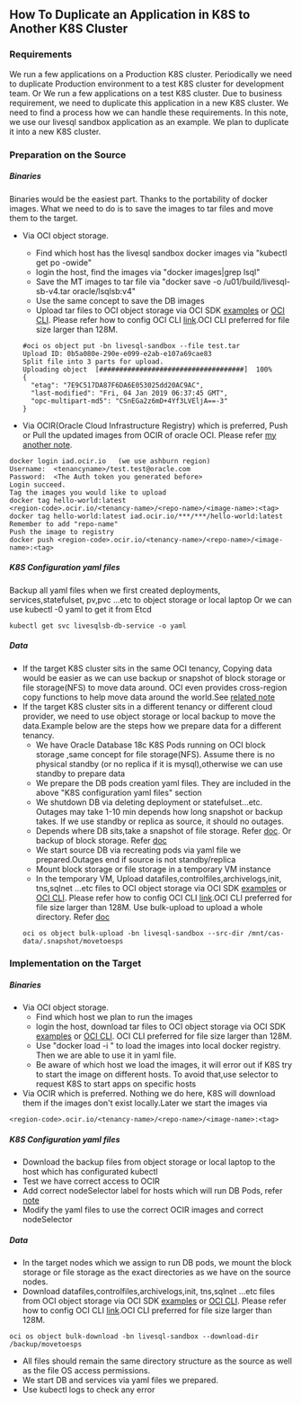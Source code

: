 ## How To Duplicate an Application in K8S to Another K8S Cluster
### Requirements
We run a few applications on a Production K8S cluster. Periodically we need to duplicate Production environment to a test K8S cluster for development team.
Or We run a few applications on a test K8S cluster. Due to business requirement, we need to duplicate this application in a new K8S cluster.
We need to find a process how we can handle these requirements. In this note, we use our livesql sandbox application as an example. We plan to duplicate it  into a new K8S cluster.

### Preparation on the Source
##### Binaries
Binaries would be the easiest part. Thanks to the portability of docker images. What we need to do is to save the images to tar files and move them to the target.
* Via OCI object storage.
  * Find which host has the livesql sandbox docker images via "kubectl get po -owide"
  * login the host, find the images via "docker images|grep lsql"
  * Save the MT images to tar file via "docker save -o /u01/build/livesql-sb-v4.tar  oracle/lsqlsb:v4"
  * Use the same concept to save the DB images
  * Upload tar files to OCI object storage via OCI SDK [examples](https://github.com/HenryXie1/Examples-of-Go-Work-With-Oracle-OCI-Object-Storage) or  [OCI CLI](https://docs.cloud.oracle.com/iaas/Content/API/Concepts/cliconcepts.htm). Please refer how to config OCI CLI [link](https://docs.cloud.oracle.com/iaas/Content/API/SDKDocs/cliconfigure.htm).OCI CLI preferred for file size larger than 128M.
  ```
  #oci os object put -bn livesql-sandbox --file test.tar
  Upload ID: 0b5a080e-290e-e099-e2ab-e107a69cae83
  Split file into 3 parts for upload.
  Uploading object  [####################################]  100%
  {
    "etag": "7E9C517DA87F6DA6E053025dd20AC9AC",
    "last-modified": "Fri, 04 Jan 2019 06:37:45 GMT",
    "opc-multipart-md5": "CSnEGa2z6mD+4Yf3LVEljA==-3"
  }
  ```
 
* Via OCIR(Oracle Cloud Infrastructure Registry) which is preferred, Push or Pull the updated images from OCIR of oracle OCI. Please refer [my another note](https://www.henryxieblogs.com/2018/10/how-to-pushpull-docker-images-into.html).

```
docker login iad.ocir.io   (we use ashburn region)
Username:  <tenancyname>/test.test@oracle.com
Password:  <The Auth token you generated before>
Login succeed.
Tag the images you would like to upload
docker tag hello-world:latest
<region-code>.ocir.io/<tenancy-name>/<repo-name>/<image-name>:<tag>
docker tag hello-world:latest iad.ocir.io/***/***/hello-world:latest
Remember to add "repo-name"
Push the image to registry
docker push <region-code>.ocir.io/<tenancy-name>/<repo-name>/<image-name>:<tag>
```

##### K8S Configuration yaml files
Backup all yaml files when we first created deployments, services,statefulset, pv,pvc ...etc to object storage or local laptop
Or we can use kubectl -0 yaml to get it from Etcd
```
kubectl get svc livesqlsb-db-service -o yaml
```
##### Data
* If the target K8S cluster sits in the same OCI tenancy, Copying data would be easier as we can use backup or snapshot of block storage or file storage(NFS) to move data around. OCI even provides cross-region copy functions to help move data around the world.See [related note](https://blogs.oracle.com/cloud-infrastructure/copying-instances-or-images-across-regions)
* If the target K8S cluster sits in a different tenancy or different cloud provider, we need to use object storage or local backup to move the data.Example below are the steps how we prepare data for a different tenancy.
  * We have Oracle Database 18c K8S Pods running on OCI block storage ,same concept for file storage(NFS). Assume there is no physical standby (or no replica if it is mysql),otherwise we can use standby to prepare data
  * We prepare the DB pods creation yaml files. They are included in the above "K8S configuration yaml files" section
  * We shutdown DB via deleting deployment or statefulset...etc. Outages may take 1-10 min depends how long snapshot or backup takes. If we use standby or replica as source, it should no outages.
  * Depends where DB sits,take a snapshot of file storage. Refer [doc](https://docs.cloud.oracle.com/iaas/Content/File/Tasks/managingsnapshots.htm). Or backup of block storage. Refer [doc](https://docs.cloud.oracle.com/iaas/Content/Block/Concepts/blockvolumebackups.htm)
  * We start source DB via recreating pods via yaml file we prepared.Outages end if source is not standby/replica
  * Mount block storage or file storage in a temporary VM instance
  * In the temporary VM, Upload datafiles,controlfiles,archivelogs,init, tns,sqlnet ...etc files to OCI object storage via OCI SDK [examples](https://github.com/HenryXie1/Examples-of-Go-Work-With-Oracle-OCI-Object-Storage) or  [OCI CLI](https://docs.cloud.oracle.com/iaas/Content/API/Concepts/cliconcepts.htm). Please refer how to config OCI CLI [link](https://docs.cloud.oracle.com/iaas/Content/API/SDKDocs/cliconfigure.htm).OCI CLI preferred for file size larger than 128M. Use bulk-upload to upload a whole directory. Refer [doc](https://docs.cloud.oracle.com/iaas/tools/oci-cli/latest/oci_cli_docs/cmdref/os/object/bulk-upload.html)
  ```
  oci os object bulk-upload -bn livesql-sandbox --src-dir /mnt/cas-data/.snapshot/movetoesps
  ```


### Implementation on the Target
##### Binaries
* Via OCI object storage.
  * Find which host we plan to run the images
  * login the host, download tar files to OCI object storage via OCI SDK [examples](https://github.com/HenryXie1/Examples-of-Go-Work-With-Oracle-OCI-Object-Storage) or  [OCI CLI](https://docs.cloud.oracle.com/iaas/Content/API/Concepts/cliconcepts.htm). OCI CLI preferred for file size larger than 128M.
  * Use "docker load -i <path to image tar file>" to load the images into local docker registry. Then we are able to use it in yaml file.
  * Be aware of which host we load the images, it will error out if K8S try to start the image on different hosts. To avoid that,use selector to request K8S to start apps on specific hosts
* Via OCIR which is preferred. Nothing we do here, K8S will download them if the images don't exist locally.Later we start the images via
```
<region-code>.ocir.io/<tenancy-name>/<repo-name>/<image-name>:<tag>
```

##### K8S Configuration yaml files
* Download the backup files from object storage or local laptop to the host which has configurated kubectl
* Test we have correct access to OCIR
* Add correct nodeSelector label for hosts which will run DB Pods, refer [note](https://www.henryxieblogs.com/2018/12/how-to-move-existing-db-docker.html)
* Modify the yaml files to use the correct OCIR images and correct nodeSelector

##### Data
* In the target nodes which we assign to run DB pods, we mount the block storage or file storage as the exact directories as we have on the source nodes.
* Download datafiles,controlfiles,archivelogs,init, tns,sqlnet ...etc files from  OCI object storage via OCI SDK [examples](https://github.com/HenryXie1/Examples-of-Go-Work-With-Oracle-OCI-Object-Storage) or  [OCI CLI](https://docs.cloud.oracle.com/iaas/Content/API/Concepts/cliconcepts.htm). Please refer how to config OCI CLI [link](https://docs.cloud.oracle.com/iaas/Content/API/SDKDocs/cliconfigure.htm).OCI CLI preferred for file size larger than 128M.
```
oci os object bulk-download -bn livesql-sandbox --download-dir /backup/movetoesps
```
* All files should remain the same directory structure as the source as well as the file OS access permissions.
* We start DB and services via yaml files we prepared.
* Use kubectl logs <pod name> to check any error
